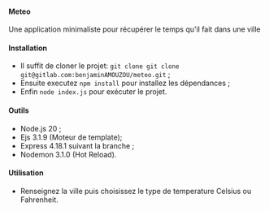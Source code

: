 #### Meteo
Une application minimaliste pour récupérer le temps qu'il fait dans une ville

#### Installation
- Il suffit de cloner le projet: `git clone git clone git@gitlab.com:benjaminAMOUZOU/meteo.git` ;
- Ensuite executez `npm install` pour installez les dépendances ;
- Enfin `node index.js` pour exécuter le projet.

#### Outils
- Node.js 20 ;
- Ejs 3.1.9 (Moteur de template);
- Express 4.18.1 suivant la branche ;
- Nodemon 3.1.0 (Hot Reload).

#### Utilisation
- Renseignez la ville puis choisissez le type de temperature Celsius ou Fahrenheit.